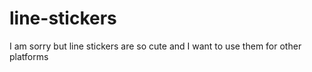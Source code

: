 # line-stickers
I am sorry but line stickers are so cute and I want to use them for other platforms
